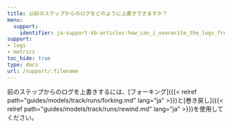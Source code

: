 ```yaml
---
title: 以前のステップからのログをどのように上書きできますか？
menu:
  support:
    identifier: ja-support-kb-articles-how_can_i_overwrite_the_logs_from_previous_steps
support:
- logs
- metrics
toc_hide: true
type: docs
url: /support/:filename
---
```


前のステップからのログを上書きするには、[フォーキング]({{< relref path="guides/models/track/runs/forking.md" lang="ja" >}})と[巻き戻し]({{< relref path="guides/models/track/runs/rewind.md" lang="ja" >}})を使用してください。
